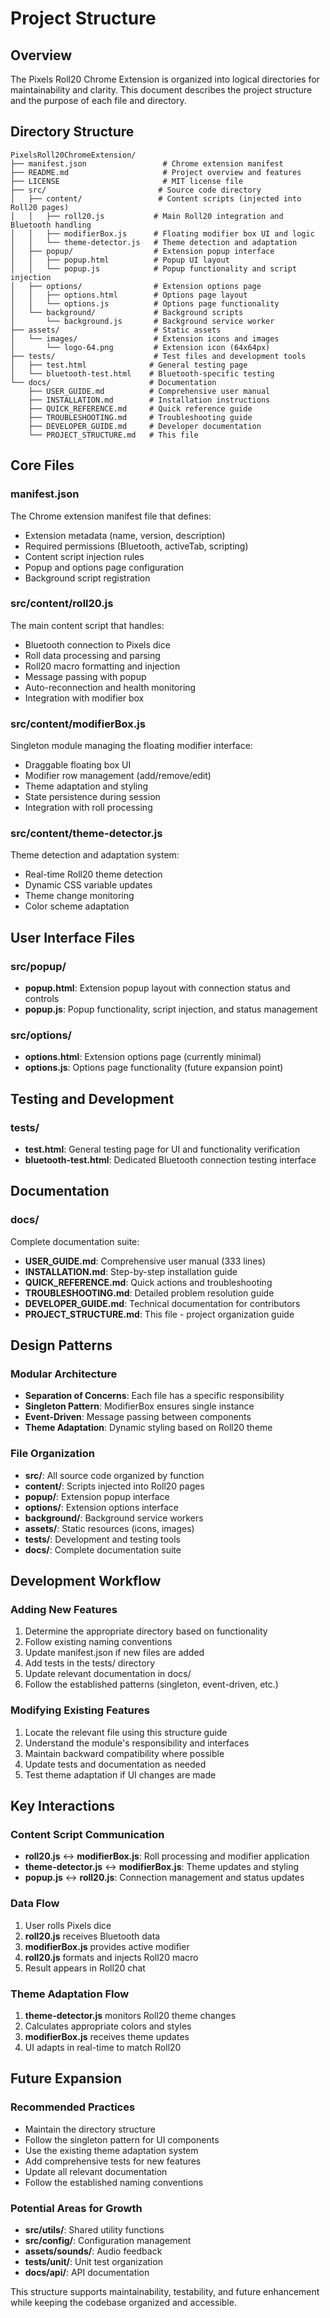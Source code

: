 # Project Structure

## Overview

The Pixels Roll20 Chrome Extension is organized into logical directories for maintainability and clarity. This document describes the project structure and the purpose of each file and directory.

## Directory Structure

```
PixelsRoll20ChromeExtension/
├── manifest.json                 # Chrome extension manifest
├── README.md                     # Project overview and features
├── LICENSE                       # MIT license file
├── src/                         # Source code directory
│   ├── content/                 # Content scripts (injected into Roll20 pages)
│   │   ├── roll20.js           # Main Roll20 integration and Bluetooth handling
│   │   ├── modifierBox.js      # Floating modifier box UI and logic
│   │   └── theme-detector.js   # Theme detection and adaptation
│   ├── popup/                  # Extension popup interface
│   │   ├── popup.html          # Popup UI layout
│   │   └── popup.js            # Popup functionality and script injection
│   ├── options/                # Extension options page
│   │   ├── options.html        # Options page layout
│   │   └── options.js          # Options page functionality
│   └── background/             # Background scripts
│       └── background.js       # Background service worker
├── assets/                     # Static assets
│   └── images/                 # Extension icons and images
│       └── logo-64.png         # Extension icon (64x64px)
├── tests/                      # Test files and development tools
│   ├── test.html              # General testing page
│   └── bluetooth-test.html    # Bluetooth-specific testing
└── docs/                      # Documentation
    ├── USER_GUIDE.md          # Comprehensive user manual
    ├── INSTALLATION.md        # Installation instructions
    ├── QUICK_REFERENCE.md     # Quick reference guide
    ├── TROUBLESHOOTING.md     # Troubleshooting guide
    ├── DEVELOPER_GUIDE.md     # Developer documentation
    └── PROJECT_STRUCTURE.md   # This file
```

## Core Files

### manifest.json
The Chrome extension manifest file that defines:
- Extension metadata (name, version, description)
- Required permissions (Bluetooth, activeTab, scripting)
- Content script injection rules
- Popup and options page configuration
- Background script registration

### src/content/roll20.js
The main content script that handles:
- Bluetooth connection to Pixels dice
- Roll data processing and parsing
- Roll20 macro formatting and injection
- Message passing with popup
- Auto-reconnection and health monitoring
- Integration with modifier box

### src/content/modifierBox.js
Singleton module managing the floating modifier interface:
- Draggable floating box UI
- Modifier row management (add/remove/edit)
- Theme adaptation and styling
- State persistence during session
- Integration with roll processing

### src/content/theme-detector.js
Theme detection and adaptation system:
- Real-time Roll20 theme detection
- Dynamic CSS variable updates
- Theme change monitoring
- Color scheme adaptation

## User Interface Files

### src/popup/
- **popup.html**: Extension popup layout with connection status and controls
- **popup.js**: Popup functionality, script injection, and status management

### src/options/
- **options.html**: Extension options page (currently minimal)
- **options.js**: Options page functionality (future expansion point)

## Testing and Development

### tests/
- **test.html**: General testing page for UI and functionality verification
- **bluetooth-test.html**: Dedicated Bluetooth connection testing interface

## Documentation

### docs/
Complete documentation suite:
- **USER_GUIDE.md**: Comprehensive user manual (333 lines)
- **INSTALLATION.md**: Step-by-step installation guide
- **QUICK_REFERENCE.md**: Quick actions and troubleshooting
- **TROUBLESHOOTING.md**: Detailed problem resolution guide
- **DEVELOPER_GUIDE.md**: Technical documentation for contributors
- **PROJECT_STRUCTURE.md**: This file - project organization guide

## Design Patterns

### Modular Architecture
- **Separation of Concerns**: Each file has a specific responsibility
- **Singleton Pattern**: ModifierBox ensures single instance
- **Event-Driven**: Message passing between components
- **Theme Adaptation**: Dynamic styling based on Roll20 theme

### File Organization
- **src/**: All source code organized by function
- **content/**: Scripts injected into Roll20 pages
- **popup/**: Extension popup interface
- **options/**: Extension options interface
- **background/**: Background service workers
- **assets/**: Static resources (icons, images)
- **tests/**: Development and testing tools
- **docs/**: Complete documentation suite

## Development Workflow

### Adding New Features
1. Determine the appropriate directory based on functionality
2. Follow existing naming conventions
3. Update manifest.json if new files are added
4. Add tests in the tests/ directory
5. Update relevant documentation in docs/
6. Follow the established patterns (singleton, event-driven, etc.)

### Modifying Existing Features
1. Locate the relevant file using this structure guide
2. Understand the module's responsibility and interfaces
3. Maintain backward compatibility where possible
4. Update tests and documentation as needed
5. Test theme adaptation if UI changes are made

## Key Interactions

### Content Script Communication
- **roll20.js** ↔ **modifierBox.js**: Roll processing and modifier application
- **theme-detector.js** ↔ **modifierBox.js**: Theme updates and styling
- **popup.js** ↔ **roll20.js**: Connection management and status updates

### Data Flow
1. User rolls Pixels dice
2. **roll20.js** receives Bluetooth data
3. **modifierBox.js** provides active modifier
4. **roll20.js** formats and injects Roll20 macro
5. Result appears in Roll20 chat

### Theme Adaptation Flow
1. **theme-detector.js** monitors Roll20 theme changes
2. Calculates appropriate colors and styles
3. **modifierBox.js** receives theme updates
4. UI adapts in real-time to match Roll20

## Future Expansion

### Recommended Practices
- Maintain the directory structure
- Follow the singleton pattern for UI components
- Use the existing theme adaptation system
- Add comprehensive tests for new features
- Update all relevant documentation
- Follow the established naming conventions

### Potential Areas for Growth
- **src/utils/**: Shared utility functions
- **src/config/**: Configuration management
- **assets/sounds/**: Audio feedback
- **tests/unit/**: Unit test organization
- **docs/api/**: API documentation

This structure supports maintainability, testability, and future enhancement while keeping the codebase organized and accessible.
